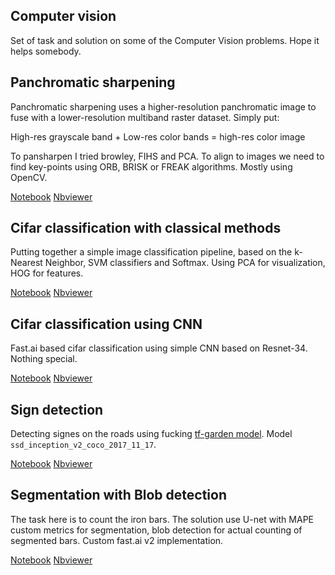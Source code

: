 Computer vision
---

Set of task and solution on some of the Computer Vision problems. Hope it helps somebody.

## Panchromatic sharpening 

Panchromatic sharpening uses a higher-resolution panchromatic image to fuse with a lower-resolution multiband raster dataset. Simply put:

High-res grayscale band + Low-res color bands = high-res color image

To pansharpen I tried browley, FIHS and PCA. To align to images we need to find key-points using ORB, BRISK or FREAK algorithms. Mostly using OpenCV.


[Notebook](https://github.com/luminousmen/computer_vision/blob/master/Pan-sharpening.ipynb)
[Nbviewer](https://nbviewer.jupyter.org/github/luminousmen/computer_vision/blob/master/Pan-sharpening.ipynb)


## Cifar classification with classical methods

Putting together a simple image classification pipeline, based on the k-Nearest Neighbor, SVM classifiers and Softmax. Using PCA for visualization, HOG for features.


[Notebook](https://github.com/luminousmen/computer_vision/blob/master/Cifar10-classical.ipynb)
[Nbviewer](https://nbviewer.jupyter.org/github/luminousmen/computer_vision/blob/master/Cifar10-classical.ipynb)


## Cifar classification using CNN

Fast.ai based cifar classification using simple CNN based on Resnet-34. Nothing special.

[Notebook](https://github.com/luminousmen/computer_vision/blob/master/Cifar10-classification.ipynb)
[Nbviewer](https://nbviewer.jupyter.org/github/luminousmen/computer_vision/blob/master/Cifar10-classification.ipynb)



## Sign detection

Detecting signes on the roads using fucking [tf-garden model](https://github.com/tensorflow/models). Model `ssd_inception_v2_coco_2017_11_17`.

[Notebook](https://github.com/luminousmen/computer_vision/blob/master/Sign-Detection-tfgarden.ipynb)
[Nbviewer](https://nbviewer.jupyter.org/github/luminousmen/computer_vision/blob/master/Sign-Detection-tfgarden.ipynb)


## Segmentation with Blob detection

The task here is to count the iron bars. The solution use U-net with MAPE custom metrics for segmentation, blob detection for actual counting of segmented bars. Custom fast.ai v2 implementation.

[Notebook](https://github.com/luminousmen/computer_vision/blob/master/Segmentation.ipynb)
[Nbviewer](https://nbviewer.jupyter.org/github/luminousmen/computer_vision/blob/master/Segmentation.ipynb)
